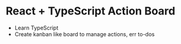 # React + TypeScript Action Board

- Learn TypeScript
- Create kanban like board to manage actions, err to-dos
